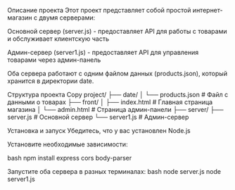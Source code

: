 Описание проекта
Этот проект представляет собой простой интернет-магазин с двумя серверами:

Основной сервер (server.js) - предоставляет API для работы с товарами и обслуживает клиентскую часть

Админ-сервер (server1.js) - предоставляет API для управления товарами через админ-панель

Оба сервера работают с одним файлом данных (products.json), который хранится в директории date.

Структура проекта
Copy
project/
├── date/
│   └── products.json       # Файл с данными о товарах
├── front/
│   ├── index.html          # Главная страница магазина
│   └── admin.html          # Страница админ-панели
├── server/
    ├── server.js               # Основной сервер
    └── server1.js              # Админ-сервер

Установка и запуск
Убедитесь, что у вас установлен Node.js

Установите необходимые зависимости:

bash
  npm install express cors body-parser
  
Запустите оба сервера в разных терминалах:
bash
  node server.js
  node server1.js
